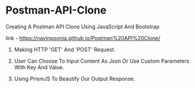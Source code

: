 # Postman-API-Clone
Creating A Postman API Clone Using JavaScript And Bootstrap

  link - https://navinpoonia.github.io/Postman%20API%20Clone/

1. Making HTTP 'GET' And 'POST' Request.

2. User Can Choose To Input Content As Json Or Use Custom Parameters With Key And Value.

3. Using PrismJS To Beautify Our Output Response.
